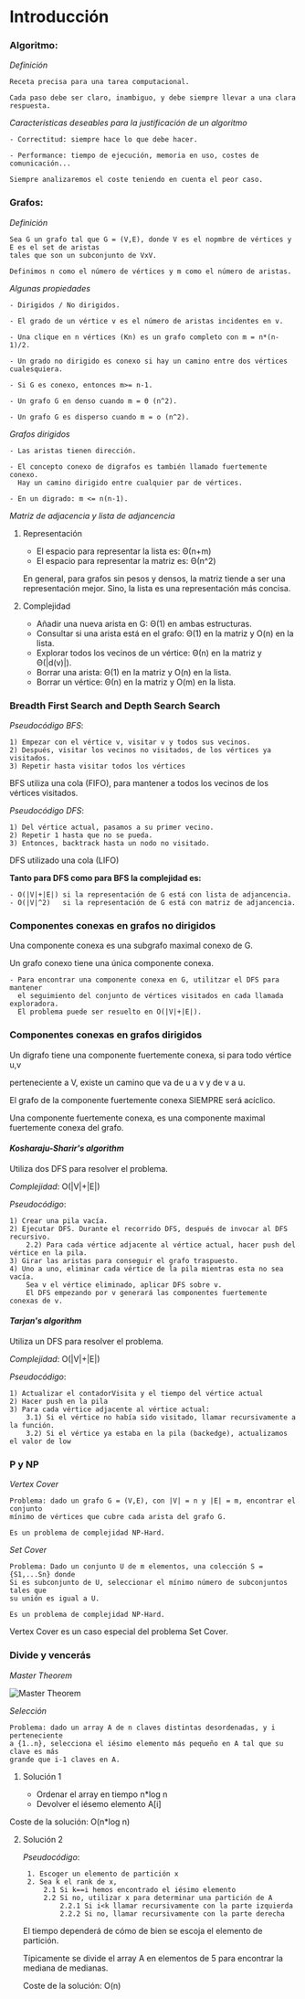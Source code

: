 # Introducción

### **Algoritmo:**

*Definición*
    
    Receta precisa para una tarea computacional. 
    
    Cada paso debe ser claro, inambiguo, y debe siempre llevar a una clara respuesta.
    
*Características deseables para la justificación de un algoritmo*

    - Correctitud: siempre hace lo que debe hacer.
    
    - Performance: tiempo de ejecución, memoria en uso, costes de comunicación...
    
    Siempre analizaremos el coste teniendo en cuenta el peor caso.



### **Grafos:**

*Definición*
    
    Sea G un grafo tal que G = (V,E), donde V es el nopmbre de vértices y E es el set de aristas 
    tales que son un subconjunto de VxV. 
    
    Definimos n como el número de vértices y m como el número de aristas. 
    
*Algunas propiedades*

    - Dirigidos / No dirigidos.
    
    - El grado de un vértice v es el número de aristas incidentes en v.
    
    - Una clique en n vértices (Kn) es un grafo completo con m = n*(n-1)/2.
    
    - Un grado no dirigido es conexo si hay un camino entre dos vértices cualesquiera.
    
    - Si G es conexo, entonces m>= n-1.
    
    - Un grafo G en denso cuando m = Θ (n^2).
    
    - Un grafo G es disperso cuando m = o (n^2).
    
    
    
*Grafos dirigidos*

    - Las aristas tienen dirección. 
    
    - El concepto conexo de digrafos es también llamado fuertemente conexo. 
      Hay un camino dirigido entre cualquier par de vértices.
      
    - En un digrado: m <= n(n-1). 
    
*Matriz de adjacencia y lista de adjancencia*

1) Representación
    - El espacio para representar la lista es: Θ(n+m)
    - El espacio para representar la matriz es: Θ(n^2)
    
    En general, para grafos sin pesos y densos, la matriz tiende a ser una representación mejor. 
    Sino, la lista es una representación más concisa. 
    
2) Complejidad
    
    - Añadir una nueva arista en G: Θ(1) en ambas estructuras.
    - Consultar si una arista está en el grafo: Θ(1) en la matriz y O(n) en la lista.
    - Explorar todos los vecinos de un vértice: Θ(n) en la matriz y Θ(|d(v)|). 
    - Borrar una arista: Θ(1) en la matriz y O(n) en la lista.
    - Borrar un vértice: Θ(n) en la matriz y O(m) en la lista.
    
    
### **Breadth First Search and Depth Search Search**

*Pseudocódigo BFS*:
    
    1) Empezar con el vértice v, visitar v y todos sus vecinos. 
    2) Después, visitar los vecinos no visitados, de los vértices ya visitados. 
    3) Repetir hasta visitar todos los vértices
    
BFS utiliza una cola (FIFO), para mantener a todos los vecinos de los vértices visitados. 



*Pseudocódigo DFS*:
    
    1) Del vértice actual, pasamos a su primer vecino.
    2) Repetir 1 hasta que no se pueda. 
    3) Entonces, backtrack hasta un nodo no visitado. 
    
DFS utilizado una cola (LIFO)



**Tanto para DFS como para BFS la complejidad es:**
    
    - O(|V|+|E|) si la representación de G está con lista de adjancencia.
    - O(|V|^2)   si la representación de G está con matriz de adjancencia.



### **Componentes conexas en grafos no dirigidos**

Una componente conexa es una subgrafo maximal conexo de G. 


Un grafo conexo tiene una única componente conexa. 

    - Para encontrar una componente conexa en G, utilitzar el DFS para mantener 
      el seguimiento del conjunto de vértices visitados en cada llamada exploradora. 
      El problema puede ser resuelto en O(|V|+|E|).
      
### **Componentes conexas en grafos dirigidos**

Un digrafo tiene una componente fuertemente conexa, si para todo vértice u,v 

perteneciente a V, existe un camino que va de u a v y de v a u. 

El grafo de la componente fuertemente conexa SIEMPRE será acíclico. 


Una componente fuertemente conexa, es una componente maximal fuertemente conexa del grafo. 


#### ***Kosharaju-Sharir's algorithm***

Utiliza dos DFS para resolver el problema. 

*Complejidad*:  O(|V|+|E|)

*Pseudocódigo*:

    1) Crear una pila vacía.
    2) Ejecutar DFS. Durante el recorrido DFS, después de invocar al DFS recursivo.
        2.2) Para cada vértice adjacente al vértice actual, hacer push del vértice en la pila. 
    3) Girar las aristas para conseguir el grafo traspuesto. 
    4) Uno a uno, eliminar cada vértice de la pila mientras esta no sea vacía. 
        Sea v el vértice eliminado, aplicar DFS sobre v. 
        El DFS empezando por v generará las componentes fuertemente conexas de v.

#### ***Tarjan's algorithm***

Utiliza un DFS para resolver el problema. 

*Complejidad*:  O(|V|+|E|)

*Pseudocódigo*:

    1) Actualizar el contadorVisita y el tiempo del vértice actual
    2) Hacer push en la pila
    3) Para cada vértice adjacente al vértice actual:
        3.1) Si el vértice no había sido visitado, llamar recursivamente a la función. 
        3.2) Si el vértice ya estaba en la pila (backedge), actualizamos el valor de low
        
### **P y NP**

*Vertex Cover*

    Problema: dado un grafo G = (V,E), con |V| = n y |E| = m, encontrar el conjunto
    mínimo de vértices que cubre cada arista del grafo G.
    
    Es un problema de complejidad NP-Hard.
    
*Set Cover*

    Problema: Dado un conjunto U de m elementos, una colección S = {S1,...Sn} donde
    Si es subconjunto de U, seleccionar el mínimo número de subconjuntos tales que 
    su unión es igual a U. 
    
    Es un problema de complejidad NP-Hard.
    
Vertex Cover es un caso especial del problema Set Cover. 

### **Divide y vencerás**

*Master Theorem*

![Master Theorem](https://i.stack.imgur.com/iW9q1.png)

*Selección*

    Problema: dado un array A de n claves distintas desordenadas, y i perteneciente
    a {1..n}, selecciona el iésimo elemento más pequeño en A tal que su clave es más
    grande que i-1 claves en A. 

1) Solución 1 

    - Ordenar el array en tiempo n*log n
    - Devolver el iésemo elemento A[i]

Coste de la solución: O(n*log n)

2) Solución 2
    
    *Pseudocódigo*:
    
        1. Escoger un elemento de partición x
        2. Sea k el rank de x, 
            2.1 Si k==i hemos encontrado el iésimo elemento
            2.2 Si no, utilizar x para determinar una partición de A
                2.2.1 Si i<k llamar recursivamente con la parte izquierda
                2.2.2 Si no, llamar recursivamente con la parte derecha
                
    El tiempo dependerá de cómo de bien se escoja el elemento de partición. 
    
    Típicamente se divide el array A en elementos de 5 para encontrar la mediana
    de medianas. 
    
    Coste de la solución: O(n)
        
